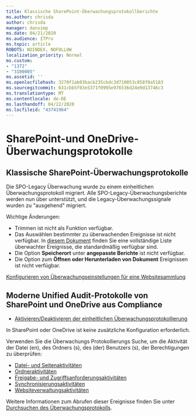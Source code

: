 ```yaml
---
title: Klassische SharePoint-Überwachungsprotokollberichte
ms.author: chrisda
author: chrisda
manager: dansimp
ms.date: 04/21/2020
ms.audience: ITPro
ms.topic: article
ROBOTS: NOINDEX, NOFOLLOW
localization_priority: Normal
ms.custom:
- "1372"
- "3100005"
ms.assetid: ''
ms.openlocfilehash: 3270f1ab03bacb235cbdc3d710053c858f0a5183
ms.sourcegitcommit: 631cbb5f03e5371f0995e976536d24e9d13746c3
ms.translationtype: MT
ms.contentlocale: de-DE
ms.lasthandoff: 04/22/2020
ms.locfileid: "43741964"
---
```

# <a name="sharepoint-and-onedrive-audit-logs"></a>SharePoint-und OneDrive-Überwachungsprotokolle

## <a name="sharepoint-classic-audit-logs"></a>Klassische SharePoint-Überwachungsprotokolle

Die SPO-Legacy Überwachung wurde zu einem einheitlichen Überwachungsprotokoll migriert. Alle SPO-Legacy-Überwachungsberichte werden nun über unterstützt, und die Legacy-Überwachungssignale wurden zu "ausgehend" migriert.

Wichtige Änderungen:

* Trimmen ist nicht als Funktion verfügbar.
* Das Auswählen bestimmter zu überwachenden Ereignisse ist nicht verfügbar. In [diesem Dokument](https://docs.microsoft.com/office365/securitycompliance/search-the-audit-log-in-security-and-compliance) finden Sie eine vollständige Liste überwachter Ereignisse, die standardmäßig verfügbar sind.
* Die Option **Speicherort** unter **angepasste Berichte** ist nicht verfügbar.
* Die Option zum **Öffnen oder Herunterladen von Dokument** Ereignissen ist nicht verfügbar.

[Konfigurieren von Überwachungseinstellungen für eine Websitesammlung](https://support.office.com/article/Configure-audit-settings-for-a-site-collection-A9920C97-38C0-44F2-8BCB-4CF1E2AE22D2)

## <a name="sharepoint-and-onedrive-modern-unified-audit-logs-from-compliance"></a>Moderne Unified Audit-Protokolle von SharePoint und OneDrive aus Compliance

* [Aktivieren/Deaktivieren der einheitlichen Überwachungsprotokollierung](https://docs.microsoft.com/office365/securitycompliance/turn-audit-log-search-on-or-off) 

In SharePoint oder OneDrive ist keine zusätzliche Konfiguration erforderlich.

Verwenden Sie die Überwachungs Protokollierungs Suche, um die Aktivität der Datei (en), des Ordners (s), des (der) Benutzers (s), der Berechtigungen zu überprüfen:

* [Datei- und Seitenaktivitäten](https://docs.microsoft.com/office365/securitycompliance/search-the-audit-log-in-security-and-compliance)
* [Ordneraktivitäten](https://docs.microsoft.com/office365/securitycompliance/search-the-audit-log-in-security-and-compliance#folder-activities)
* [Freigabe- und Zugriffsanforderungsaktivitäten](https://docs.microsoft.com/office365/securitycompliance/search-the-audit-log-in-security-and-compliance#sharing-and-access-request-activities)
* [Synchronisierungsaktivitäten](https://docs.microsoft.com/office365/securitycompliance/search-the-audit-log-in-security-and-compliance#synchronization-activities)
* [Websiteverwaltungsaktivitäten](https://docs.microsoft.com/office365/securitycompliance/search-the-audit-log-in-security-and-compliance#site-administration-activities)

Weitere Informationen zum Abrufen dieser Ereignisse finden Sie unter [Durchsuchen des Überwachungsprotokolls](https://docs.microsoft.com/office365/securitycompliance/search-the-audit-log-in-security-and-compliance#search-the-audit-log).
